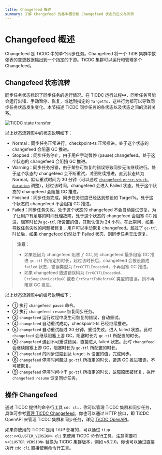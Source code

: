 ```yaml
---
title: Changefeed 概述
summary: 了解 Changefeed 的基本概念和 Changefeed 状态的定义与流转
---
```


# Changefeed 概述

Changefeed 是 TiCDC 中的单个同步任务。Changefeed 将一个 TiDB 集群中数张表的变更数据输出到一个指定的下游。TiCDC 集群可以运行和管理多个 Changefeed。

## Changefeed 状态流转

同步任务状态标识了同步任务的运行情况。在 TiCDC 运行过程中，同步任务可能会运行出错、手动暂停、恢复，或达到指定的 `TargetTs`，这些行为都可以导致同步任务状态发生变化。本节描述 TiCDC 同步任务的各状态以及状态之间的流转关系。

![TiCDC state transfer](https://download.pingcap.com/images/docs-cn/ticdc/ticdc-changefeed-state-transfer.png)

以上状态流转图中的状态说明如下：

- Normal：同步任务正常进行，checkpoint-ts 正常推进。处于这个状态的 changefeed 会阻塞 GC 推进。
- Stopped：同步任务停止，由于用户手动暂停 (pause) changefeed。处于这个状态的 changefeed 会阻挡 GC 推进。
- Warning：同步任务报错，由于某些可恢复的错误导致同步无法继续进行。处于这个状态的 changefeed 会不断重试，试图继续推进，直到状态转为 Normal。默认重试时间为 30 分钟（可以通过 [`changefeed-error-stuck-duration`](/ticdc/ticdc-changefeed-config.md) 调整），超过该时间，changefeed 会进入 Failed 状态。处于这个状态的 changefeed 会阻挡 GC 推进。
- Finished：同步任务完成，同步任务进度已经达到预设的 TargetTs。处于这个状态的 changefeed 不会阻挡 GC 推进。
- Failed：同步任务失败。处于这个状态的 changefeed 不会自动尝试恢复。为了让用户有足够的时间处理故障，处于这个状态的 changefeed 会阻塞 GC 推进，阻塞时长为 `gc-ttl` 所设置的值，其默认值为 24 小时。在此期间，如果导致任务失败的问题被修复，用户可以手动恢复 changefeed。超过了 `gc-ttl` 时长后，如果 changefeed 仍然处于 Failed 状态，则同步任务无法恢复。

> **注意：**
> 
> - 如果是因为 changefeed 阻塞了 GC, 则 changefeed 最多阻塞 GC 推进 `gc-ttl` 所指定的时长，超过该时长后，changefeed 会被设置成 `failed` 状态，错误类型为 `ErrGCTTLExceeded`，不再阻塞 GC 推进。
> - 如果 changefeed 遭遇错误码为 `ErrGCTTLExceeded`、`ErrSnapshotLostByGC` 或者 `ErrStartTsBeforeGC` 类型的错误，则不再阻塞 GC 推进。

以上状态流转图中的编号说明如下：

- ① 执行 `changefeed pause` 命令。
- ② 执行 `changefeed resume` 恢复同步任务。
- ③ `changefeed` 运行过程中发生可恢复的错误，自动重试。
- ④ `changefeed` 自动重试成功，checkpoint-ts 已经继续推进。
- ⑤ `changefeed` 自动重试超过 30 分钟，重试失败，进入 failed 状态。此时 `changefeed` 会继续阻塞上游 GC，阻塞时长为 `gc-ttl` 所配置的时长。
- ⑥ `changefeed` 遇到不可重试错误，直接进入 failed 状态。此时 `changefeed` 会继续阻塞上游 GC，阻塞时长为 `gc-ttl` 所配置的时长。
- ⑦ `changefeed` 的同步进度到达 target-ts 设置的值，完成同步。
- ⑧ `changefeed` 停滞时间超过 `gc-ttl` 所指定的时长，遭遇 GC 推进错误，不可被恢复。
- ⑨ `changefeed` 停滞时间小于 `gc-ttl` 所指定的时长，故障原因被修复，执行 `changefeed resume` 恢复同步任务。

## 操作 Changefeed

通过 TiCDC 提供的命令行工具 `cdc cli`，你可以管理 TiCDC 集群和同步任务，具体可参考[管理 TiCDC Changefeed](/ticdc/ticdc-manage-changefeed.md)。你也可以通过 HTTP 接口，即 TiCDC OpenAPI 来管理 TiCDC 集群和同步任务，详见 [TiCDC OpenAPI](/ticdc/ticdc-open-api-v2.md)。

如果你使用的 TiCDC 是用 TiUP 部署的，可以通过 `tiup cdc:v<CLUSTER_VERSION> cli` 来使用 TiCDC 命令行工具，注意需要将 `v<CLUSTER_VERSION>` 替换为 TiCDC 集群版本，例如 v8.2.0。你也可以通过直接执行 `cdc cli` 直接使用命令行工具。
